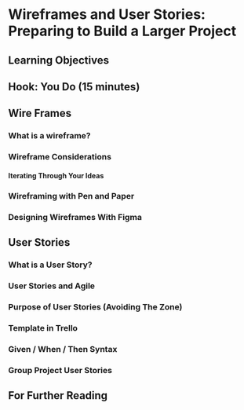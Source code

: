 # Wireframes and User Stories: Preparing to Build a Larger Project

## Learning Objectives

## Hook: You Do (15 minutes)

## Wire Frames

### What is a wireframe?

### Wireframe Considerations

#### Iterating Through Your Ideas

### Wireframing with Pen and Paper

### Designing Wireframes With Figma

## User Stories

### What is a User Story?

### User Stories and Agile 

### Purpose of User Stories (Avoiding The Zone)

### Template in Trello

### Given / When / Then Syntax

### Group Project User Stories

## For Further Reading
